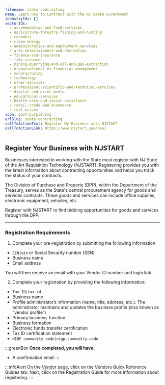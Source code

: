 ```yaml
---
filename: state-contracting
name: Learn How to Contract with the NJ State Government
industryIds: []
sectorIds:
  - accommodation-and-food-services
  - agriculture-forestry-fishing-and-hunting
  - cannabis
  - clean-energy
  - administrative-and-employment-services
  - arts-entertainment-and-recreation
  - finance-and-insurance
  - life-sciences
  - mining-quarrying-and-oil-and-gas-extraction
  - organizational-or-financial-management
  - manufacturing
  - technology
  - other-services
  - professional-scientific-and-technical-services
  - digital-and-print-media
  - educational-services
  - health-care-and-social-assistance
  - retail-trade-and-ecommerce
  - real-estate
icon: govt-purple.svg
urlSlug: state-contracting
callToActionText: Register My Business with NJSTART
callToActionLink: https://www.njstart.gov/bso/
---
```

## **Register Your Business with NJSTART**

Businesses interested in working with the State must register with NJ State of the Art Requisition Technology (NJSTART). Registering provides you with the latest information about contracting opportunities and helps you track the status of your contracts.

The Division of Purchase and Property (DPP), within the Department of the Treasury, serves as the State's central procurement agency for goods and services contracts. These goods and services can include office supplies, electronic equipment, vehicles, etc.

Register with NJSTART to find bidding opportunities for goods and services through the DPP.

---

### Registration Requirements

1. Complete your pre-registration by submitting the following information:

- `EIN|ein` or Social Security number (SSN)
- Business name
- Email address 

You will then receive an email with your Vendor ID number and login link.

2. Complete your registration by providing the following information:

- `Tax ID|tax-id`
- Business name
- Profile administrator’s information (name, title, address, etc.). The administrator maintains and updates the business profile (also known as “vendor profile”)
- Primary business function
- Business formation
- Electronic funds transfer certification
- Tax ID certification statement
- `NIGP commodity code|nigp-commodity-code`

:::greenBox
**Once completed, you will have:**

- A confirmation email
  :::

:::infoAlert
On the [Vendor](https://www.nj.gov/treasury/purchase/vendor.shtml) page, click on the Vendors Quick Reference Guides tab. Next, click on the Registration Guide for more information about registering.
:::